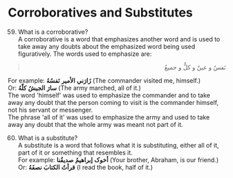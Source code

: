 Corroboratives and Substitutes
==============================

59. What is a corroborative?  
 A corroborative is a word that emphasizes another word and is used to
take away any doubts about the emphasized word being used figuratively.
The words used to emphasize are:

<blockquote dir="rtl">
  <p>
نَفسٌ و عینٌ و کلٌّ و جمیعٌ
  </p>
</blockquote>

For example: **زَارَني** **الأمیر** **نَفسُهُ** (The commander visited
me, himself.)  
 Or: **سارَ** **الجیشُ** **کلّهُ** (The army marched, all of it.)  
 The word 'himself' was used to emphasize the commander and to take away
any doubt that the person coming to visit is the commander himself, not
his servant or messenger.  
 The phrase 'all of it' was used to emphasize the army and used to take
away any doubt that the whole army was meant not part of it.

60. What is a substitute?  
 A substitute is a word that follows what it is substituting, either all
of it, part of it or something that resembles it.  
 For example: **أخوک** **إبراهیمُ** **صدیقُنا** (Your brother, Abraham,
is our friend.)  
 Or: **قرأتُ** **الکتابَ** **نصفَهُ** (I read the book, half of it.)


